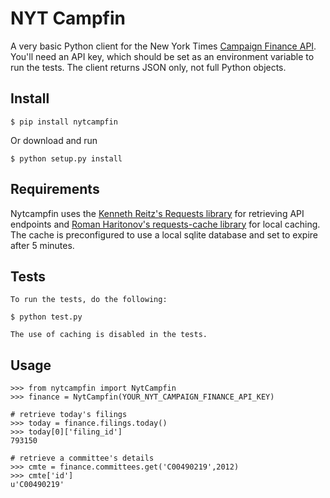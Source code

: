 NYT Campfin
==================

A very basic Python client for the New York Times [Campaign Finance API](http://developer.nytimes.com/docs/campaign_finance_api). You'll need an API key, which should be set as an environment variable to run the tests. The client returns JSON only, not full Python objects.

Install
-------

    $ pip install nytcampfin

Or download and run

    $ python setup.py install

Requirements
------------

Nytcampfin uses the [Kenneth Reitz's Requests library](https://github.com/kennethreitz/requests) for retrieving API endpoints and [Roman Haritonov's requests-cache library](https://github.com/reclosedev/requests-cache) for local caching. The cache is preconfigured to use a local sqlite database and set to expire after 5 minutes.
    
Tests
-----

    To run the tests, do the following:
    
    $ python test.py
    
    The use of caching is disabled in the tests.

Usage
-----

    >>> from nytcampfin import NytCampfin
    >>> finance = NytCampfin(YOUR_NYT_CAMPAIGN_FINANCE_API_KEY)
    
    # retrieve today's filings
    >>> today = finance.filings.today()
    >>> today[0]['filing_id']
    793150
    
    # retrieve a committee's details
    >>> cmte = finance.committees.get('C00490219',2012)
    >>> cmte['id']
    u'C00490219'

    